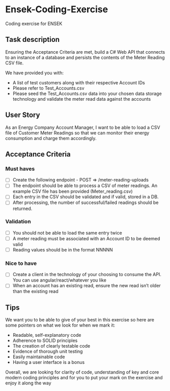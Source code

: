 # Ensek-Coding-Exercise
Coding exercise for ENSEK

## Task description
Ensuring the Acceptance Criteria are met, build a C# Web API that connects to an instance of a database and persists the contents of the Meter Reading CSV file. 

We have provided you with: 
* A list of test customers along with their respective Account IDs 
* Please refer to Test_Accounts.csv 
* Please seed the Test_Accounts.csv data into your chosen data storage technology and validate the meter read data against the accounts

## User Story
As an Energy Company Account Manager, I want to be able to load a CSV file of Customer Meter Readings so that we can monitor their energy consumption and charge them accordingly.

## Acceptance Criteria

### Must haves
- [ ] Create the following endpoint - POST => /meter-reading-uploads 
- [ ] The endpoint should be able to process a CSV of meter readings. An example CSV file has been provided (Meter_reading.csv) 
- [ ] Each entry in the CSV should be validated and if valid, stored in a DB. 
- [ ] After processing, the number of successful/failed readings should be returned. 

### Validation
- [ ] You should not be able to load the same entry twice 
- [ ] A meter reading must be associated with an Account ID to be deemed valid 
- [ ] Reading values should be in the format NNNNN 

### Nice to have
- [ ] Create a client in the technology of your choosing to consume the API. You can use angular/react/whatever you like 
- [ ] When an account has an existing read, ensure the new read isn’t older than the existing read

## Tips
We want you to be able to give of your best in this exercise so here are some pointers on what we look for when we mark it: 

* Readable, self-explanatory code 
* Adherence to SOLID principles 
* The creation of clearly testable code 
* Evidence of thorough unit testing 
* Easily maintainable code 
* Having a user interface is a bonus 

Overall, we are looking for clarity of code, understanding of key and core modern coding principles and for you to put your mark on the exercise and enjoy it along the way
